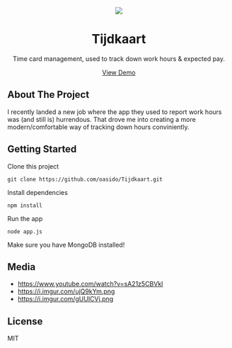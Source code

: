 <p align="center">
  <img src="https://i.imgur.com/Tc9w1sh.png" />
</p>

<h1 align="center">Tijdkaart</h1>

<div align="center">
Time card management, used to track down work hours & expected pay.

<a href="https://tijdkaart.ofekasido.xyz/">View Demo</a>

</div>

## About The Project

I recently landed a new job where the app they used to report work hours was (and still is) hurrendous. That drove me into creating a more modern/comfortable way of tracking down hours conviniently.

## Getting Started

Clone this project

```
git clone https://github.com/oasido/Tijdkaart.git
```

Install dependencies

```
npm install
```

Run the app

```
node app.js
```

Make sure you have MongoDB installed!

## Media

- https://www.youtube.com/watch?v=sA21z5CBVkI
- https://i.imgur.com/ujQ9kYm.png
- https://i.imgur.com/gUUICVj.png

## License

MIT
